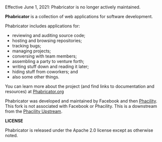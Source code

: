 Effective June 1, 2021: Phabricator is no longer actively maintained.

**Phabricator** is a collection of web applications for software development.

Phabricator includes applications for:

  - reviewing and auditing source code;
  - hosting and browsing repositories;
  - tracking bugs;
  - managing projects;
  - conversing with team members;
  - assembling a party to venture forth;
  - writing stuff down and reading it later;
  - hiding stuff from coworkers; and
  - also some other things.

You can learn more about the project (and find links to documentation and resources) at [Phabricator.org](http://phabricator.org)

Phabricator was developed and maintained by Facebook and then [Phacility](http://phacility.com).  This fork is
not associated with Facebook or Phacility.  This is a downstream from the [Phacility Upstream](https://github.com/phacility/phabricator/).

**LICENSE**

Phabricator is released under the Apache 2.0 license except as otherwise noted.
